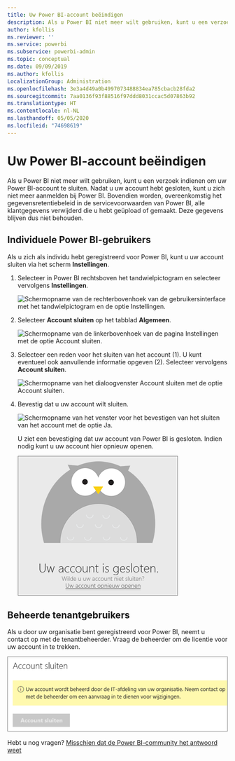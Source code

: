 ```yaml
---
title: Uw Power BI-account beëindigen
description: Als u Power BI niet meer wilt gebruiken, kunt u een verzoek indienen om uw Power BI-account te sluiten.
author: kfollis
ms.reviewer: ''
ms.service: powerbi
ms.subservice: powerbi-admin
ms.topic: conceptual
ms.date: 09/09/2019
ms.author: kfollis
LocalizationGroup: Administration
ms.openlocfilehash: 3e3a4d49a0b4997073488834ea785cbacb28fda2
ms.sourcegitcommit: 7aa0136f93f88516f97ddd8031ccac5d07863b92
ms.translationtype: HT
ms.contentlocale: nl-NL
ms.lasthandoff: 05/05/2020
ms.locfileid: "74698619"
---
```

# <a name="close-your-power-bi-account"></a>Uw Power BI-account beëindigen

Als u Power BI niet meer wilt gebruiken, kunt u een verzoek indienen om uw Power BI-account te sluiten.  Nadat u uw account hebt gesloten, kunt u zich niet meer aanmelden bij Power BI. Bovendien worden, overeenkomstig het gegevensretentiebeleid in de servicevoorwaarden van Power BI, alle klantgegevens verwijderd die u hebt geüpload of gemaakt. Deze gegevens blijven dus niet behouden.

## <a name="individual-power-bi-users"></a>Individuele Power BI-gebruikers

Als u zich als individu hebt geregistreerd voor Power BI, kunt u uw account sluiten via het scherm **Instellingen**.

1. Selecteer in Power BI rechtsboven het tandwielpictogram en selecteer vervolgens **Instellingen**.

    ![Schermopname van de rechterbovenhoek van de gebruikersinterface met het tandwielpictogram en de optie Instellingen.](media/service-admin-closing-your-account/close-account-settings.png)

1. Selecteer **Account sluiten** op het tabblad **Algemeen**.

    ![Schermopname van de linkerbovenhoek van de pagina Instellingen met de optie Account sluiten.](media/service-admin-closing-your-account/close-account-settings-2.png)

1. Selecteer een reden voor het sluiten van het account (1). U kunt eventueel ook aanvullende informatie opgeven (2). Selecteer vervolgens **Account sluiten**.

    ![Schermopname van het dialoogvenster Account sluiten met de optie Account sluiten.](media/service-admin-closing-your-account/close-account-settings-3.png)

1. Bevestig dat u uw account wilt sluiten.

    ![Schermopname van het venster voor het bevestigen van het sluiten van het account met de optie Ja.](media/service-admin-closing-your-account/close-account-settings-4.png)

    U ziet een bevestiging dat uw account van Power BI is gesloten. Indien nodig kunt u uw account hier opnieuw openen.

    ![Schermopname van het scherm met de melding dat uw account is gesloten.](media/service-admin-closing-your-account/close-account-settings-5.png)

## <a name="managed-tenant-users"></a>Beheerde tenantgebruikers

Als u door uw organisatie bent geregistreerd voor Power BI, neemt u contact op met de tenantbeheerder. Vraag de beheerder om de licentie voor uw account in te trekken.

![Beheerd account sluiten](media/service-admin-closing-your-account/close-account-managed.png)

Hebt u nog vragen? [Misschien dat de Power BI-community het antwoord weet](https://community.powerbi.com/)
